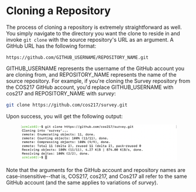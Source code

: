 # Cloning a Repository

The process of cloning a repository is extremely straightforward as well. You simply navigate to the directory you want the clone to reside in and invoke `git clone` with the source repository's URL as an argument. A GitHub URL has the following format:

```
https://github.com/GITHUB_USERNAME/REPOSITORY_NAME.git
```

GITHUB\_USERNAME represents the username of the GitHub account you are cloning from, and REPOSITORY\_NAME represents the name of the source repository. For example, if you're cloning the Survey repository from the COS217 GitHub account, you'd replace GITHUB\_USERNAME with cos217 and REPOSITORY\_NAME with _survey_:

```bash
git clone https://github.com/cos217/survey.git 
```

Upon success, you will get the following output:

<figure><img src="../../.gitbook/assets/Screenshot 2023-05-04 at 8.00.49 PM (1) (1) (1) (1) (2) (1) (1).png" alt=""><figcaption></figcaption></figure>

Note that the arguments for the GitHub account and repository names are case-insensitive--that is, COS217, cos217, and Cos217 all refer to the same GitHub account (and the same applies to variations of _survey_).
